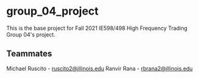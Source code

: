 # group_04_project

This is the base project for Fall 2021 IE598/498 High Frequency Trading Group 04's project.

## Teammates
Michael Ruscito - ruscito2@illinois.edu
Ranvir Rana - rbrana2@illinois.edu
